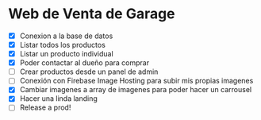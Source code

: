 # Web de Venta de Garage

- [X] Conexion a la base de datos
- [X] Listar todos los productos
- [X] Listar un producto individual
- [X] Poder contactar al dueño para comprar
- [ ] Crear productos desde un panel de admin
- [ ] Conexión con Firebase Image Hosting para subir mis propias imagenes
- [X] Cambiar imagenes a array de imagenes para poder hacer un carrousel
- [X] Hacer una linda landing
- [ ] Release a prod!